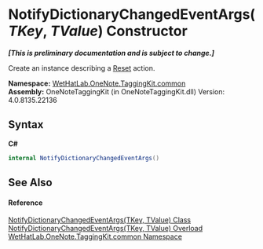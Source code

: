 # NotifyDictionaryChangedEventArgs(*TKey*, *TValue*) Constructor 
 _**\[This is preliminary documentation and is subject to change.\]**_

Create an instance describing a <a href="2dae77bf-03d6-02df-4c8e-e1e5ea46a86a.md">Reset</a> action.

**Namespace:**&nbsp;<a href="bcdbab9c-63d1-48a4-6937-af53fb8d9a55.md">WetHatLab.OneNote.TaggingKit.common</a><br />**Assembly:**&nbsp;OneNoteTaggingKit (in OneNoteTaggingKit.dll) Version: 4.0.8135.22136

## Syntax

**C#**<br />
``` C#
internal NotifyDictionaryChangedEventArgs()
```


## See Also


#### Reference
<a href="8bfea2ae-9efd-f4c8-25b5-dc5bd7a2a92a.md">NotifyDictionaryChangedEventArgs(TKey, TValue) Class</a><br /><a href="cb2010d7-59fb-7336-e540-3f2c2190ec91.md">NotifyDictionaryChangedEventArgs(TKey, TValue) Overload</a><br /><a href="bcdbab9c-63d1-48a4-6937-af53fb8d9a55.md">WetHatLab.OneNote.TaggingKit.common Namespace</a><br />